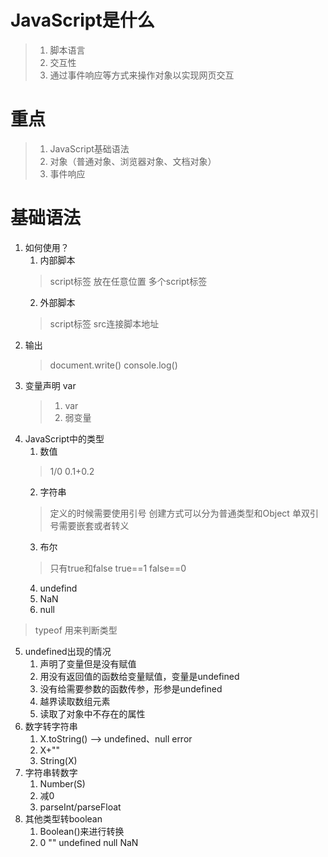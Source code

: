 # JavaScript是什么
> 1. 脚本语言
> 2. 交互性
> 3. 通过事件响应等方式来操作对象以实现网页交互
# 重点
> 1. JavaScript基础语法
> 2. 对象（普通对象、浏览器对象、文档对象）
> 3. 事件响应
# 基础语法
1. 如何使用？
	1. 内部脚本
	> script标签
	> 放在任意位置
	> 多个script标签
	2. 外部脚本
	> script标签
	> src连接脚本地址
2. 输出
	> document.write()
	> console.log()
3. 变量声明 var
	> 1. var
	> 2. 弱变量
4. JavaScript中的类型
	1. 数值
	> 1/0 
	> 0.1+0.2
	2. 字符串
	> 定义的时候需要使用引号
	> 创建方式可以分为普通类型和Object
	> 单双引号需要嵌套或者转义
	3. 布尔
	> 只有true和false
	> true==1 false==0
	4. undefind
	5. NaN
	6. null
>typeof 用来判断类型
5. undefined出现的情况
	1. 声明了变量但是没有赋值
	2. 用没有返回值的函数给变量赋值，变量是undefined
	3. 没有给需要参数的函数传参，形参是undefined
	4. 越界读取数组元素
	5. 读取了对象中不存在的属性
6. 数字转字符串
	1. X.toString() --> undefined、null  error
	2. X+""
	3. String(X)
7. 字符串转数字
	1. Number(S)
	2. 减0
	3. parseInt/parseFloat
8. 其他类型转boolean
	1. Boolean()来进行转换
	2. 0 "" undefined null NaN